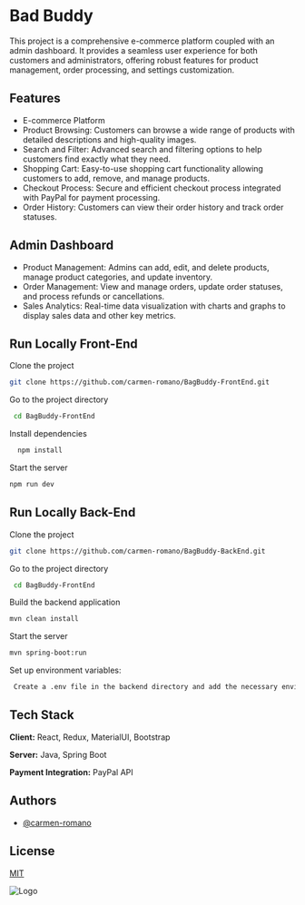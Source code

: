 # Bad Buddy

This project is a comprehensive e-commerce platform coupled with an admin dashboard. It provides a seamless user experience for both customers and administrators, offering robust features for product management, order processing, and settings customization.

## Features

- E-commerce Platform
- Product Browsing: Customers can browse a wide range of products with detailed descriptions and high-quality images.
- Search and Filter: Advanced search and filtering options to help customers find exactly what they need.
- Shopping Cart: Easy-to-use shopping cart functionality allowing customers to add, remove, and manage products.
- Checkout Process: Secure and efficient checkout process integrated with PayPal for payment processing.
- Order History: Customers can view their order history and track order statuses.

## Admin Dashboard

- Product Management: Admins can add, edit, and delete products, manage product categories, and update inventory.
- Order Management: View and manage orders, update order statuses, and process refunds or cancellations.
- Sales Analytics: Real-time data visualization with charts and graphs to display sales data and other key metrics.

## Run Locally Front-End

Clone the project

```bash
git clone https://github.com/carmen-romano/BagBuddy-FrontEnd.git
```

Go to the project directory

```bash
 cd BagBuddy-FrontEnd
```

Install dependencies

```bash
  npm install
```

Start the server

```bash
npm run dev
```

## Run Locally Back-End

Clone the project

```bash
git clone https://github.com/carmen-romano/BagBuddy-BackEnd.git
```

Go to the project directory

```bash
 cd BagBuddy-FrontEnd
```

Build the backend application

```bash
mvn clean install
```

Start the server

```bash
mvn spring-boot:run
```

Set up environment variables:

```bash
 Create a .env file in the backend directory and add the necessary environment variables (e.g., database connection, PayPal API keys).
```

## Tech Stack

**Client:** React, Redux, MaterialUI, Bootstrap

**Server:** Java, Spring Boot

**Payment Integration:** PayPal API

## Authors

- [@carmen-romano](https://github.com/carmen-romano)

## License

[MIT](https://choosealicense.com/licenses/mit/)

![Logo](https://i.postimg.cc/GpGv7b95/BAGBBUNNY.png)
